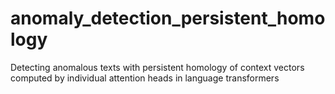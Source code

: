 # anomaly_detection_persistent_homology
Detecting anomalous texts with persistent homology of context vectors computed by individual attention heads in language transformers
